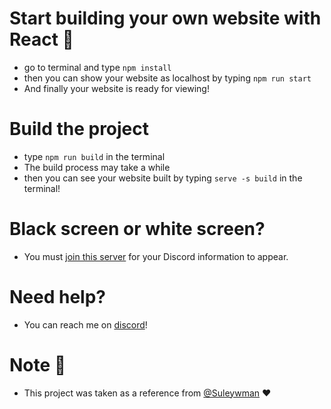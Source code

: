 # Start building your own website with React 🎉
- go to terminal and type `npm install`
- then you can show your website as localhost by typing `npm run start`
- And finally your website is ready for viewing!

# Build the project 
- type `npm run build` in the terminal
- The build process may take a while
- then you can see your website built by typing `serve -s build` in the terminal!

# Black screen or white screen? 
- You must [join this server](https://discord.gg/r3H9GyPRN8) for your Discord information to appear.

# Need help?
- You can reach me on [discord](https://discord.com/users/622350390871982080)!

# Note 📝
- This project was taken as a reference from [@Suleywman](https://github.com/Suleywman) ❤
